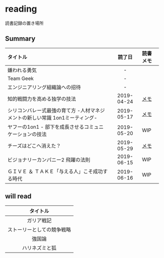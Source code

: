 # reading

読書記録の置き場所

## Summary

| タイトル | 読了日 | 読書メモ |
|:---|:---:|:---|
| 嫌われる勇気 | - | |
| Team Geek | - | |
| エンジニアリング組織論への招待 | - | |
| 知的戦闘力を高める独学の技法 | 2019-04-24 | [メモ](20190424_知的戦闘力を高める独学の技法.md) |
| シリコンバレー式最強の育て方 -人材マネジメントの新しい常識 1on1ミーティング- | 2019-05-17 | [メモ](20190517_シリコンバレー式最強の育て方.md) |
| ヤフーの1on1 - 部下を成長させるコミュニケーションの技法 | 2019-05-20 | WIP |
| チーズはどこへ消えた？ | 2019-05-29 | [メモ](20190529_チーズはどこへ消えた.md) |
| ビジョナリーカンパニー2 飛躍の法則 | 2019-06-15 | WIP |
| ＧＩＶＥ ＆ ＴＡＫＥ「与える人」こそ成功する時代 | 2019-06-16 | WIP |

## will read

| タイトル |
|:---:|
| ガリア戦記 |
| ストーリーとしての競争戦略 |
| 強国論 |
| ハリネズミと狐 |
